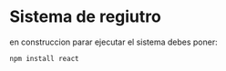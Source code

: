 <h1>Sistema de regiutro </h1>
en construccion
parar ejecutar el sistema debes poner: 

``npm install react``
